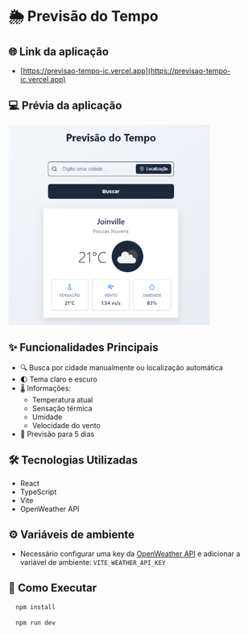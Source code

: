 # 🌦️ Previsão do Tempo

## 🌐 Link da aplicação

 - [https://previsao-tempo-ic.vercel.app](https://previsao-tempo-ic.vercel.app)

## 💻 Prévia da aplicação

<img src="./src/assets/weather-preview.png" alt="Preview" width="400"/>

## ✨ Funcionalidades Principais

- 🔍 Busca por cidade manualmente ou localização automática
- 🌓 Tema claro e escuro
- 🌡️ Informações:
  - Temperatura atual
  - Sensação térmica
  - Umidade
  - Velocidade do vento
- 📅 Previsão para 5 dias

## 🛠️ Tecnologias Utilizadas

 - React
 - TypeScript
 - Vite
 - OpenWeather API

## ⚙️ Variáveis de ambiente
 - Necessário configurar uma key da [OpenWeather API](https://openweathermap.org/api) e adicionar a variável de ambiente: ``` VITE_WEATHER_API_KEY ```

## 🚀 Como Executar

```bash
  npm install
```
```bash
  npm run dev
```
